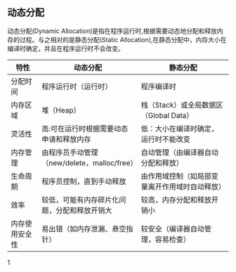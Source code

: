 ## 动态分配
动态分配(Dynamic Allocation)是指在程序运行时,根据需要动态地分配和释放内存的过程。与之相对的是静态分配(Static Allocation),在静态分配中，内存大小在编译时确定，并且在程序运行时不会改变。

|特性|	动态分配|	静态分配|
|-----|--------|----|
分配时间|	程序运行时（运行时）|	程序编译时|
|内存区域|	堆（Heap）|	栈（Stack）或全局数据区（Global Data）|
|灵活性|高:可在运行时根据需要动态申请和释放内存|低：大小在编译时确定，运行时不能改变|
|内存管理|	由程序员手动管理（new/delete，malloc/free）	|自动管理（由编译器自动分配和释放）|
|生命周期|	程序员控制，直到手动释放	|由作用域控制（如局部变量离开作用域时自动释放）|
|效率|	较低，可能有内存碎片化问题，分配和释放开销大	|较高，内存分配和释放开销小|
|内存使用安全性|	易出错（如内存泄漏、悬空指针）	|较安全（编译器自动管理，容易检查）|
1